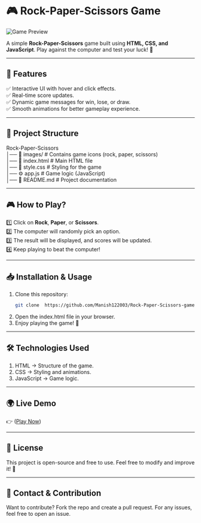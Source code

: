 # 🎮 Rock-Paper-Scissors Game  

![Game Preview](https://github.com/user-attachments/assets/2498f72a-c9c1-4e5f-aa3c-467344e5257c)  

A simple **Rock-Paper-Scissors** game built using **HTML, CSS, and JavaScript**. Play against the computer and test your luck! 🚀  

---

## **🚀 Features**  
✅ Interactive UI with hover and click effects.  
✅ Real-time score updates.  
✅ Dynamic game messages for win, lose, or draw.  
✅ Smooth animations for better gameplay experience.  

---

## **📂 Project Structure**  

Rock-Paper-Scissors <br>
│── 📁 images/ # Contains game icons (rock, paper, scissors) <br>
│── 📄 index.html # Main HTML file <br>
│── 🎨 style.css # Styling for the game <br>
│── ⚙️ app.js # Game logic (JavaScript) <br>
│── 📖 README.md # Project documentation

---

## **🎮 How to Play?**  
1️⃣ Click on **Rock**, **Paper**, or **Scissors**.  
2️⃣ The computer will randomly pick an option.  
3️⃣ The result will be displayed, and scores will be updated.  
4️⃣ Keep playing to beat the computer!  

---

## **📥 Installation & Usage**  
1. Clone this repository:  
   ```bash
   git clone  https://github.com/Manish122003/Rock-Paper-Scissors-game
2. Open the index.html file in your browser.
3. Enjoy playing the game! 🎉

--- 

## 🛠️ Technologies Used
1. HTML → Structure of the game.
2. CSS → Styling and animations.
3. JavaScript → Game logic.

---

## **🌍 Live Demo**
👉 ([Play Now](https://manish122003.github.io/Rock-Paper-Scissors-game/))

---

## **📜 License**
This project is open-source and free to use. Feel free to modify and improve it! 🚀

---

## 📧 Contact & Contribution
Want to contribute? Fork the repo and create a pull request.
For any issues, feel free to open an issue.
